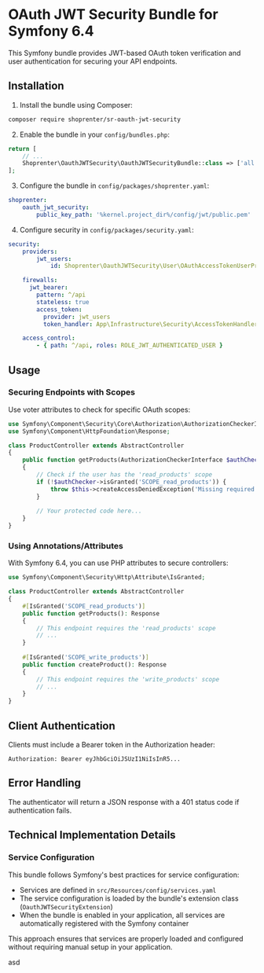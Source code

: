# OAuth JWT Security Bundle for Symfony 6.4

This Symfony bundle provides JWT-based OAuth token verification and user authentication for securing your API endpoints.

## Installation

1. Install the bundle using Composer:

```bash
composer require shoprenter/sr-oauth-jwt-security
```

2. Enable the bundle in your `config/bundles.php`:

```php
return [
    // ...
    Shoprenter\OauthJWTSecurity\OauthJWTSecurityBundle::class => ['all' => true],
];
```

3. Configure the bundle in `config/packages/shoprenter.yaml`:

```yaml
shoprenter:
    oauth_jwt_security:
        public_key_path: '%kernel.project_dir%/config/jwt/public.pem'
```

4. Configure security in `config/packages/security.yaml`:

```yaml
security:
    providers:
        jwt_users:
            id: Shoprenter\OauthJWTSecurity\User\OAuthAccessTokenUserProvider

    firewalls:
      jwt_bearer:
        pattern: ^/api
        stateless: true
        access_token:
          provider: jwt_users
          token_handler: App\Infrastructure\Security\AccessTokenHandler\OAuthAccessTokenHandler

    access_control:
        - { path: ^/api, roles: ROLE_JWT_AUTHENTICATED_USER }
```

## Usage

### Securing Endpoints with Scopes

Use voter attributes to check for specific OAuth scopes:

```php
use Symfony\Component\Security\Core\Authorization\AuthorizationCheckerInterface;
use Symfony\Component\HttpFoundation\Response;

class ProductController extends AbstractController
{
    public function getProducts(AuthorizationCheckerInterface $authChecker): Response
    {
        // Check if the user has the 'read_products' scope
        if (!$authChecker->isGranted('SCOPE_read_products')) {
            throw $this->createAccessDeniedException('Missing required scope: read_products');
        }
        
        // Your protected code here...
    }
}
```

### Using Annotations/Attributes

With Symfony 6.4, you can use PHP attributes to secure controllers:

```php
use Symfony\Component\Security\Http\Attribute\IsGranted;

class ProductController extends AbstractController
{
    #[IsGranted('SCOPE_read_products')]
    public function getProducts(): Response
    {
        // This endpoint requires the 'read_products' scope
        // ...
    }
    
    #[IsGranted('SCOPE_write_products')]
    public function createProduct(): Response
    {
        // This endpoint requires the 'write_products' scope
        // ...
    }
}
```

## Client Authentication

Clients must include a Bearer token in the Authorization header:

```
Authorization: Bearer eyJhbGciOiJSUzI1NiIsInR5...
```

## Error Handling

The authenticator will return a JSON response with a 401 status code if authentication fails.

## Technical Implementation Details

### Service Configuration

This bundle follows Symfony's best practices for service configuration:

- Services are defined in `src/Resources/config/services.yaml`
- The service configuration is loaded by the bundle's extension class (`OauthJWTSecurityExtension`)
- When the bundle is enabled in your application, all services are automatically registered with the Symfony container

This approach ensures that services are properly loaded and configured without requiring manual setup in your application.

asd
